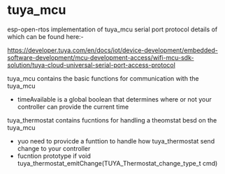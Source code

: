 # tuya_mcu
esp-open-rtos implementation of tuya_mcu serial port protocol details of which can be found here:- 

https://developer.tuya.com/en/docs/iot/device-development/embedded-software-development/mcu-development-access/wifi-mcu-sdk-solution/tuya-cloud-universal-serial-port-access-protocol



tuya_mcu contains the basic functions for communication with the tuya_mcu
  - timeAvailable is a global boolean that determines where or not your controller can provide the current time 

tuya_thermostat contains fucntions for handling a theomstat besd on the tuya_mcu 
  - yuo need to provicde a funttion to handle how tuya_thermostat send change to your controller 
  - fucntion prototype if void tuya_thermostat_emitChange(TUYA_Thermostat_change_type_t cmd)
  
